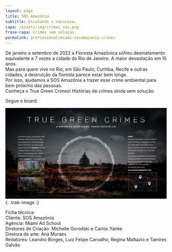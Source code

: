 ```yaml
---
layout: page
title: SOS Amazônia
subtitle: Escutando a natureza.
capa: /assets/img/crimes_sos.png
frase-capa: Crimes sem solução.
permalink: profissional/miami-sosamazonia-crimes
---
```


De janeiro a setembro de 2022 a Floresta Amazônica sofreu desmatamento equivalente a 7 vezes a cidade do Rio de Janeiro. A maior devastação em 15 anos.  
Mas para quem vive no Rio, em São Paulo, Curitiba, Recife e outras cidades, a destruição da floresta parece estar bem longe.  
Por isso, ajudamos a SOS Amazônia a trazer esse crime ambiental para bem próximo das pessoas.  
Conheça o True Green Crimes! Histórias de crimes ainda sem solução.  

Segue o board:  

![imagem com fundo escuro e uma arvore no centro como se fosse um alvo.'](/assets/img/True_Green_Crimes_Board_2.png){: .trab-image :}  

Ficha técnica:  
Cliente: SOS Amazônia  
Agência: Miami Ad School  
Diretores de Criação: Michelle Gorodski e Carlos Yanke  
Diretora de arte: Ana Moraes  
Redatores: Leandro Borges, Luiz Felipe Carvalho, Regina Mattazio e Tamires Galvão
